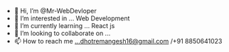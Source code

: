 - 👋 Hi, I’m @Mr-WebDevloper
- 👀 I’m interested in ... Web Development
- 🌱 I’m currently learning ... React js
- 💞️ I’m looking to collaborate on ...
- 📫 How to reach me ...dhotremangesh16@gmail.com
/+91 8850641023

<!---
Mr-WebDevloper/Mr-WebDevloper is a ✨ special ✨ repository because its `README.md` (this file) appears on your GitHub profile.
You can click the Preview link to take a look at your changes.
--->
